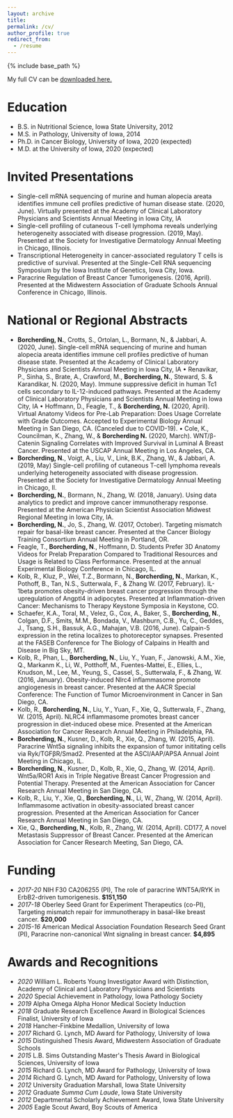 ```yaml
---
layout: archive
title: 
permalink: /cv/
author_profile: true
redirect_from:
  - /resume
---
```


{% include base_path %}

My full CV can be <a href="/files/Borcherding_CV.pdf" download>downloaded here.</a>

Education
======
* B.S. in Nutritional Science, Iowa State University, 2012
* M.S. in Pathology, University of Iowa, 2014
* Ph.D. in Cancer Biology, University of Iowa, 2020 (expected)
* M.D. at the University of Iowa, 2020 (expected)
  
Invited Presentations
======

* Single-cell mRNA sequencing of murine and human alopecia areata identifies immune cell profiles predictive of human disease state. (2020, June). Virtually presented at the Academy of Clinical Laboratory Physicians and Scientists Annual Meeting in Iowa City, IA 
* Single-cell profiling of cutaneous T-cell lymphoma reveals underlying heterogeneity associated with disease progression. (2019, May). Presented at the Society for Investigative Dermatology Annual Meeting in Chicago, Illinois.
* Transcriptional Heterogeneity in cancer-associated regulatory T cells is predictive of survival. Presented at the Single-Cell RNA sequencing Symposium by the Iowa Institute of Genetics, Iowa City, Iowa.
* Paracrine Regulation of Breast Cancer Tumorigenesis. (2016, April). Presented at the Midwestern Association of Graduate Schools Annual Conference in Chicago, Illinois. 

  
National or Regional Abstracts
======

*   **Borcherding, N.**, Crotts, S., Ortolan, L., Bormann, N., & Jabbari, A. (2020, June). Single-cell mRNA sequencing of murine and human alopecia areata identifies immune cell profiles predictive of human disease state. Presented at the Academy of Clinical Laboratory Physicians and Scientists Annual Meeting in Iowa City, IA 
•	Renavikar, P., Sinha, S., Brate, A., Crawford, M., **Borcherding, N.**, Steward, S. & Karandikar, N. (2020, May). Immune suppressive deficit in human Tc1 cells secondary to IL-12-induced pathways. Presented at the Academy of Clinical Laboratory Physicians and Scientists Annual Meeting in Iowa City, IA 
•	Hoffmann, D., Feagle, T., & **Borcherding, N.** (2020, April). Virtual Anatomy Videos for Pre-Lab Preparation: Does Usage Correlate with Grade Outcomes. Accepted to Experimental Biology Annual Meeting in San Diego, CA. (Canceled due to COVID-19).
•	Cole, K., Councilman, K., Zhang, W., & **Borcherding N.** (2020, March). WNT/β-Catenin Signaling Correlates with Improved Survival in Luminal A Breast Cancer. Presented at the USCAP Annual Meeting in Los Angeles, CA.
*	**Borcherding, N.**, Voigt, A., Liu, V., Link, B.K., Zhang, W., & Jabbari, A. (2019, May) Single-cell profiling of cutaneous T-cell lymphoma reveals underlying heterogeneity associated with disease progression. Presented at the Society for Investigative Dermatology Annual Meeting in Chicago, Il.
*	**Borcherding, N.**, Bormann, N., Zhang, W. (2018, January). Using data analytics to predict and improve cancer immunotherapy response. Presented at the American Physician Scientist Association Midwest Regional Meeting in Iowa City, IA. 
* **Borcherding, N.**, Jo, S., Zhang, W. (2017, October). Targeting mismatch repair for basal-like breast cancer. Presented at the Cancer Biology Training Consortium Annual Meeting in Portland, OR. 
*	Feagle, T., **Borcherding, N**., Hoffmann, D. Students Prefer 3D Anatomy Videos for Prelab Preparation Compared to Traditional Resources and Usage is Related to Class Performance. Presented at the annual Experimental Biology Conference in Chicago, IL. 
*	Kolb, R., Kluz, P., Wei, T.Z., Bormann, N., **Borcherding, N.**, Markan, K., Pothoff, B., Tan, N.S., Sutterwala, F., & Zhang W. (2017, February).  IL-1beta promotes obesity-driven breast cancer progression through the upregulation of Angptl4 in adipocytes. Presented at Inflammation-driven Cancer: Mechanisms to Therapy Keystone Symposia in Keystone, CO. 
*	Schaefer, K.A., Toral, M., Velez, G., Cox, A., Baker, S., **Borcherding, N.**, Colgan, D.F., Smits, M.M., Bondada, V., Mashburn, C.B., Yu, C., Geddes, J., Tsang, S.H., Bassuk, A.G., Mahajan, V.B. (2016, June). Calpain-5 expression in the retina localizes to photoreceptor synapses. Presented at the FASEB Conference for The Biology of Calpains in Health and Disease in Big Sky, MT.
*	Kolb, R., Phan, L., **Borcherding, N.**, Liu, Y., Yuan, F., Janowski, A.M., Xie, Q., Markanm K., Li, W., Potthoff, M., Fuentes-Mattei, E., Ellies, L., Knudson, M., Lee, M., Yeung, S., Cassel, S., Sutterwala, F., & Zhang, W. (2016, January). Obesity-induced Nlrc4 inflammasome promote angiogenesis in breast cancer. Presented at the AACR Special Conference: The Function of Tumor Microenvironment in Cancer in San Diego, CA. 
*	Kolb, R., **Borcherding, N.**, Liu, Y., Yuan, F., Xie, Q., Sutterwala, F., Zhang, W. (2015, April). NLRC4 inflammasome promotes breast cancer progression in diet-induced obese mice. Presented at the American Association for Cancer Research Annual Meeting in Philadelphia, PA. 
*	**Borcherding, N.**, Kusner, D., Kolb, R., Xie, Q., Zhang, W. (2015, April). Paracrine Wnt5a signaling inhibits the expansion of tumor inititating cells via Ryk/TGFβR/Smad2. Presented at the ASCI/AAP/APSA Annual Joint Meeting in Chicago, IL.
*	**Borcherding, N.**, Kusner, D., Kolb, R., Xie, Q., Zhang, W. (2014, April). Wnt5a/ROR1 Axis in Triple Negative Breast Cancer Progression and Potential Therapy. Presented at the American Association for Cancer Research Annual Meeting in San Diego, CA. 
*	Kolb, R., Liu, Y., Xie, Q., **Borcherding, N.**, Li, W., Zhang, W. (2014, April). Inflammasome activation in obesity-associated breast cancer progression. Presented at the American Association for Cancer Research Annual Meeting in San Diego, CA.
*	Xie, Q., **Borcherding, N.**, Kolb, R., Zhang, W. (2014, April). CD177, A novel Metastasis Suppressor of Breast Cancer. Presented at the American Association for Cancer Research Meeting, San Diego, CA.

Funding
=====

* *2017-20* NIH F30 CA206255 (PI), The role of paracrine WNT5A/RYK in ErbB2-driven tumorigenesis. **$151,150**
* *2017-18* Oberley Seed Grant for Experiment Therapeutics (co-PI), Targeting mismatch repair for immunotherapy in basal-like breast cancer. **$20,000**
* *2015-16* American Medical Association Foundation Research Seed Grant (PI), Paracrine non-canonical Wnt signaling in breast cancer. **$4,895**

Awards and Recognitions
======
* *2020* William L. Roberts Young Investigator Award with Distinction, Academy of Clinical and Laboratory Physicians and Scientists
* *2020* Special Achievement in Pathology, Iowa Pathology Society
* *2019* Alpha Omega Alpha Honor Medical Society Induction
* *2018* Graduate Research Excellence Award in Biological Sciences Finalist, University of Iowa
* *2018* Hancher-Finkbine Medallion, University of Iowa
* *2017* Richard G. Lynch, MD Award for Pathology, University of Iowa
* *2015* Distinguished Thesis Award, Midwestern Association of Graduate Schools
* *2015* L.B. Sims Outstanding Master's Thesis Award in Biological Sciences, University of Iowa
* *2015* Richard G. Lynch, MD Award for Pathology, University of Iowa
* *2014* Richard G. Lynch, MD Award for Pathology, University of Iowa
* *2012* University Graduation Marshall, Iowa State University
* *2012* Graduate *Summa Cum Laude*, Iowa State University
* *2012* Departmental Scholarly Achievement Award, Iowa State University
* *2005* Eagle Scout Award, Boy Scouts of America
